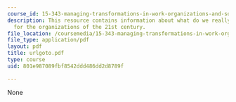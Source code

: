 ```yaml
---
course_id: 15-343-managing-transformations-in-work-organizations-and-society-spring-2002
description: This resource contains information about what do we really want? a manifesto
  for the organizations of the 21st century.
file_location: /coursemedia/15-343-managing-transformations-in-work-organizations-and-society-spring-2002/801e987089fbf8542ddd486dd2d8789f_urlgoto.pdf
file_type: application/pdf
layout: pdf
title: urlgoto.pdf
type: course
uid: 801e987089fbf8542ddd486dd2d8789f

---
```

None